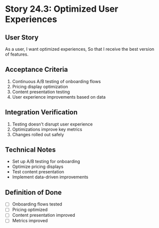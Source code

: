# Story 24.3: Optimized User Experiences

## User Story
As a user,
I want optimized experiences,
So that I receive the best version of features.

## Acceptance Criteria
1. Continuous A/B testing of onboarding flows
2. Pricing display optimization
3. Content presentation testing
4. User experience improvements based on data

## Integration Verification
1. Testing doesn't disrupt user experience
2. Optimizations improve key metrics
3. Changes rolled out safely

## Technical Notes
- Set up A/B testing for onboarding
- Optimize pricing displays
- Test content presentation
- Implement data-driven improvements

## Definition of Done
- [ ] Onboarding flows tested
- [ ] Pricing optimized
- [ ] Content presentation improved
- [ ] Metrics improved